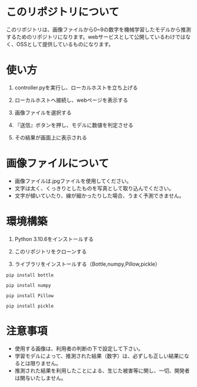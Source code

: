 # このリポジトリについて
このリポジトリは、画像ファイルから0~9の数字を機械学習したモデルから推測するためのリポジトリになります。webサービスとして公開しているわけではなく、OSSとして提供しているものになります。

# 使い方
1. controller.pyを実行し、ローカルホストを立ち上げる

1. ローカルホストへ接続し、webページを表示する

1. 画像ファイルを選択する

1. 『送信』ボタンを押し、モデルに数値を判定させる

1. その結果が画面上に表示される

# 画像ファイルについて
- 画像ファイルは.jpgファイルを使用してください。
- 文字は太く、くっきりとしたものを写真として取り込んでください。
- 文字が傾いていたり、線が細かったりした場合、うまく予測できません。

# 環境構築
1. Python 3.10.6をインストールする

1. このリポジトリをクローンする

1. ライブラリをインストールする（Bottle,numpy,Pillow,pickle）
```
pip install bottle
```
```
pip install numpy
```
```
pip install Pillow
```
```
pip install pickle 
```

# 注意事項
- 使用する画像は、利用者の判断の下で設定して下さい。
- 学習モデルによって、推測された結果（数字）は、必ずしも正しい結果になるとは限りません。
- 推測された結果を利用したことによる、生じた被害等に関し、一切、開発者は関与いたしません。
 
